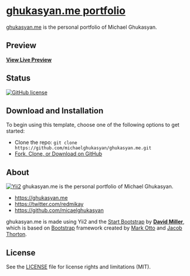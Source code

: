 # [ghukasyan.me portfolio](https://ghukasyan.me/)

[ghukasyan.me](https://ghukasyan.me/) is the personal portfolio of Michael Ghukasyan.

## Preview

**[View Live Preview](https://ghukasyan.me/)**

## Status

[![GitHub license](https://img.shields.io/badge/license-MIT-blue.svg)](https://raw.githubusercontent.com/michaelghukasyan/ghukasyan.me/master/LICENSE)

## Download and Installation

To begin using this template, choose one of the following options to get started:
* Clone the repo: `git clone https://github.com/michaelghukasyan/ghukasyan.me.git`
* [Fork, Clone, or Download on GitHub](https://github.com/michaelghukasyan/ghukasyan.me)

## About

[![Yii2](https://img.shields.io/badge/Powered_by-Yii_Framework-green.svg?style=flat)](https://www.yiiframework.com/)
ghukasyan.me is the personal portfolio of Michael Ghukasyan.
 
* https://ghukasyan.me
* https://twitter.com/redmikay
* https://github.com/micaelghukasyan

ghukasyan.me is made using Yii2 and the [Start Bootstrap](https://startbootstrap.com/) by **[David Miller](http://davidmiller.io/)**, which is based on [Bootstrap](http://getbootstrap.com/) framework created by [Mark Otto](https://twitter.com/mdo) and [Jacob Thorton](https://twitter.com/fat).

## License

See the [LICENSE](https://github.com/michaelghukasyan/ghukasyan.me/blob/gh-pages/LICENSE) file for license rights and limitations (MIT).
